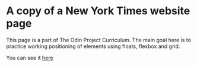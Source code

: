 # A copy of a New York Times website page

This page is a part of The Odin Project Curriculum. The main goal here is to practice working positioning of elements using floats, flexbox and grid.

You can see it [here](https://osechi3.github.io/positioning-and-floating-elements/)
